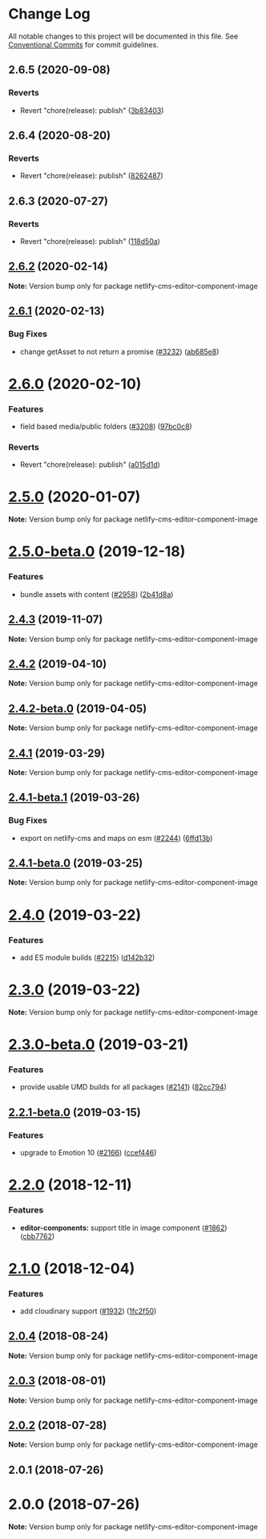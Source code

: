 # Change Log

All notable changes to this project will be documented in this file.
See [Conventional Commits](https://conventionalcommits.org) for commit guidelines.

## 2.6.5 (2020-09-08)


### Reverts

* Revert "chore(release): publish" ([3b83403](https://github.com/netlify/netlify-cms/tree/master/packages/netlify-cms-editor-component-image/commit/3b834034518fd029530b069c507b8efed297edac))





## 2.6.4 (2020-08-20)


### Reverts

* Revert "chore(release): publish" ([8262487](https://github.com/netlify/netlify-cms/tree/master/packages/netlify-cms-editor-component-image/commit/82624879ccbcb16610090041db28f00714d924c8))





## 2.6.3 (2020-07-27)


### Reverts

* Revert "chore(release): publish" ([118d50a](https://github.com/netlify/netlify-cms/tree/master/packages/netlify-cms-editor-component-image/commit/118d50a7a70295f25073e564b5161aa2b9883056))





## [2.6.2](https://github.com/netlify/netlify-cms/tree/master/packages/netlify-cms-editor-component-image/compare/netlify-cms-editor-component-image@2.6.1...netlify-cms-editor-component-image@2.6.2) (2020-02-14)

**Note:** Version bump only for package netlify-cms-editor-component-image





## [2.6.1](https://github.com/netlify/netlify-cms/tree/master/packages/netlify-cms-editor-component-image/compare/netlify-cms-editor-component-image@2.6.0...netlify-cms-editor-component-image@2.6.1) (2020-02-13)


### Bug Fixes

* change getAsset to not return a promise ([#3232](https://github.com/netlify/netlify-cms/tree/master/packages/netlify-cms-editor-component-image/issues/3232)) ([ab685e8](https://github.com/netlify/netlify-cms/tree/master/packages/netlify-cms-editor-component-image/commit/ab685e85943d1ac48142f157683bc2126fd6af16))





# [2.6.0](https://github.com/netlify/netlify-cms/tree/master/packages/netlify-cms-editor-component-image/compare/netlify-cms-editor-component-image@2.5.0...netlify-cms-editor-component-image@2.6.0) (2020-02-10)


### Features

* field based media/public folders ([#3208](https://github.com/netlify/netlify-cms/tree/master/packages/netlify-cms-editor-component-image/issues/3208)) ([97bc0c8](https://github.com/netlify/netlify-cms/tree/master/packages/netlify-cms-editor-component-image/commit/97bc0c8dc489e736f89d748ba832d78400fe4332))


### Reverts

* Revert "chore(release): publish" ([a015d1d](https://github.com/netlify/netlify-cms/tree/master/packages/netlify-cms-editor-component-image/commit/a015d1d92a4b1c0130c44fcef1c9ecdb157a0f07))





# [2.5.0](https://github.com/netlify/netlify-cms/tree/master/packages/netlify-cms-editor-component-image/compare/netlify-cms-editor-component-image@2.5.0-beta.0...netlify-cms-editor-component-image@2.5.0) (2020-01-07)

**Note:** Version bump only for package netlify-cms-editor-component-image





# [2.5.0-beta.0](https://github.com/netlify/netlify-cms/tree/master/packages/netlify-cms-editor-component-image/compare/netlify-cms-editor-component-image@2.4.3...netlify-cms-editor-component-image@2.5.0-beta.0) (2019-12-18)


### Features

* bundle assets with content ([#2958](https://github.com/netlify/netlify-cms/tree/master/packages/netlify-cms-editor-component-image/issues/2958)) ([2b41d8a](https://github.com/netlify/netlify-cms/tree/master/packages/netlify-cms-editor-component-image/commit/2b41d8a838a9c8a6b21cde2ddd16b9288334e298))





## [2.4.3](https://github.com/netlify/netlify-cms/tree/master/packages/netlify-cms-editor-component-image/compare/netlify-cms-editor-component-image@2.4.2...netlify-cms-editor-component-image@2.4.3) (2019-11-07)

**Note:** Version bump only for package netlify-cms-editor-component-image





## [2.4.2](https://github.com/netlify/netlify-cms/tree/master/packages/netlify-cms-editor-component-image/compare/netlify-cms-editor-component-image@2.4.2-beta.0...netlify-cms-editor-component-image@2.4.2) (2019-04-10)

**Note:** Version bump only for package netlify-cms-editor-component-image





## [2.4.2-beta.0](https://github.com/netlify/netlify-cms/tree/master/packages/netlify-cms-editor-component-image/compare/netlify-cms-editor-component-image@2.4.1...netlify-cms-editor-component-image@2.4.2-beta.0) (2019-04-05)

**Note:** Version bump only for package netlify-cms-editor-component-image





## [2.4.1](https://github.com/netlify/netlify-cms/tree/master/packages/netlify-cms-editor-component-image/compare/netlify-cms-editor-component-image@2.4.1-beta.1...netlify-cms-editor-component-image@2.4.1) (2019-03-29)

**Note:** Version bump only for package netlify-cms-editor-component-image





## [2.4.1-beta.1](https://github.com/netlify/netlify-cms/tree/master/packages/netlify-cms-editor-component-image/compare/netlify-cms-editor-component-image@2.4.1-beta.0...netlify-cms-editor-component-image@2.4.1-beta.1) (2019-03-26)


### Bug Fixes

* export on netlify-cms and maps on esm ([#2244](https://github.com/netlify/netlify-cms/tree/master/packages/netlify-cms-editor-component-image/issues/2244)) ([6ffd13b](https://github.com/netlify/netlify-cms/tree/master/packages/netlify-cms-editor-component-image/commit/6ffd13b))





## [2.4.1-beta.0](https://github.com/netlify/netlify-cms/tree/master/packages/netlify-cms-editor-component-image/compare/netlify-cms-editor-component-image@2.4.0...netlify-cms-editor-component-image@2.4.1-beta.0) (2019-03-25)

**Note:** Version bump only for package netlify-cms-editor-component-image





# [2.4.0](https://github.com/netlify/netlify-cms/tree/master/packages/netlify-cms-editor-component-image/compare/netlify-cms-editor-component-image@2.3.0...netlify-cms-editor-component-image@2.4.0) (2019-03-22)


### Features

* add ES module builds ([#2215](https://github.com/netlify/netlify-cms/tree/master/packages/netlify-cms-editor-component-image/issues/2215)) ([d142b32](https://github.com/netlify/netlify-cms/tree/master/packages/netlify-cms-editor-component-image/commit/d142b32))





# [2.3.0](https://github.com/netlify/netlify-cms/tree/master/packages/netlify-cms-editor-component-image/compare/netlify-cms-editor-component-image@2.3.0-beta.0...netlify-cms-editor-component-image@2.3.0) (2019-03-22)

**Note:** Version bump only for package netlify-cms-editor-component-image





# [2.3.0-beta.0](https://github.com/netlify/netlify-cms/tree/master/packages/netlify-cms-editor-component-image/compare/netlify-cms-editor-component-image@2.2.1-beta.0...netlify-cms-editor-component-image@2.3.0-beta.0) (2019-03-21)


### Features

* provide usable UMD builds for all packages ([#2141](https://github.com/netlify/netlify-cms/tree/master/packages/netlify-cms-editor-component-image/issues/2141)) ([82cc794](https://github.com/netlify/netlify-cms/tree/master/packages/netlify-cms-editor-component-image/commit/82cc794))





## [2.2.1-beta.0](https://github.com/netlify/netlify-cms/tree/master/packages/netlify-cms-editor-component-image/compare/netlify-cms-editor-component-image@2.2.0...netlify-cms-editor-component-image@2.2.1-beta.0) (2019-03-15)


### Features

* upgrade to Emotion 10 ([#2166](https://github.com/netlify/netlify-cms/tree/master/packages/netlify-cms-editor-component-image/issues/2166)) ([ccef446](https://github.com/netlify/netlify-cms/tree/master/packages/netlify-cms-editor-component-image/commit/ccef446))





# [2.2.0](https://github.com/netlify/netlify-cms/tree/master/packages/netlify-cms-editor-component-image/compare/netlify-cms-editor-component-image@2.1.0...netlify-cms-editor-component-image@2.2.0) (2018-12-11)


### Features

* **editor-components:** support title in image component ([#1862](https://github.com/netlify/netlify-cms/tree/master/packages/netlify-cms-editor-component-image/issues/1862)) ([cbb7762](https://github.com/netlify/netlify-cms/tree/master/packages/netlify-cms-editor-component-image/commit/cbb7762))





# [2.1.0](https://github.com/netlify/netlify-cms/tree/master/packages/netlify-cms-editor-component-image/compare/netlify-cms-editor-component-image@2.0.4...netlify-cms-editor-component-image@2.1.0) (2018-12-04)


### Features

* add cloudinary support ([#1932](https://github.com/netlify/netlify-cms/tree/master/packages/netlify-cms-editor-component-image/issues/1932)) ([1fc2f50](https://github.com/netlify/netlify-cms/tree/master/packages/netlify-cms-editor-component-image/commit/1fc2f50))





<a name="2.0.4"></a>
## [2.0.4](https://github.com/netlify/netlify-cms/tree/master/packages/netlify-cms-editor-component-image/compare/netlify-cms-editor-component-image@2.0.3...netlify-cms-editor-component-image@2.0.4) (2018-08-24)




**Note:** Version bump only for package netlify-cms-editor-component-image

<a name="2.0.3"></a>
## [2.0.3](https://github.com/netlify/netlify-cms/tree/master/packages/netlify-cms-editor-component-image/compare/netlify-cms-editor-component-image@2.0.2...netlify-cms-editor-component-image@2.0.3) (2018-08-01)




**Note:** Version bump only for package netlify-cms-editor-component-image

<a name="2.0.2"></a>
## [2.0.2](https://github.com/netlify/netlify-cms/tree/master/packages/netlify-cms-editor-component-image/compare/netlify-cms-editor-component-image@2.0.1...netlify-cms-editor-component-image@2.0.2) (2018-07-28)




**Note:** Version bump only for package netlify-cms-editor-component-image

<a name="2.0.1"></a>
## 2.0.1 (2018-07-26)



<a name="2.0.0"></a>
# 2.0.0 (2018-07-26)




**Note:** Version bump only for package netlify-cms-editor-component-image
